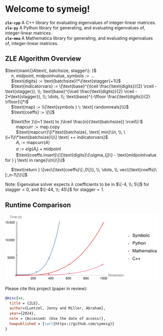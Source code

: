 # Welcome to symeig!   
**`zle-cpp`** A C++ library for evaluating eigenvalues of integer-linear matrices.  
**`zle-py`** A Python library for generating, and evaluating eigenvalues of, integer-linear matrices.  
**`zle-mma`** A Mathematica library for generating, and evaluating eigenvalues of, integer-linear matrices.    

## $\mathbf{Z}\textbf{LE Algorithm Overview}$ 
  
$\text{main\(}A\text{, batchsize, stagger\): }$  
&nbsp;&nbsp;&nbsp;&nbsp; $n\text{, midpoint, midpointvalue, symbols} := \dots$  
&nbsp;&nbsp;&nbsp;&nbsp; $\text{digits} := \text{batchsize}\*\(\text{stagger}+1\)$  
&nbsp;&nbsp;&nbsp;&nbsp; $\text{indicatorvars} := \[\text{base}^{\lceil \frac{\text{digits}}{2} \rceil - \text{stagger}}, \\; \text{base}^{\lceil \frac{\text{digits}}{2} \rceil - 2*\text{stagger}}, \\; \dots, \\; \text{base}^{-\lfloor \frac{\text{digits}}{2} \rfloor}\]*i$    
&nbsp;&nbsp;&nbsp;&nbsp; $\text{map} := \\{\text{symbols } \: \text{ randomreals}\\}$  
&nbsp;&nbsp;&nbsp;&nbsp; $\text{coeffs} := \[\]$  
  
&nbsp;&nbsp;&nbsp;&nbsp; $\text{for }\(i=1 \text{ to }\lceil \frac{n}{\text{batchsize}} \rceil\):$  
&nbsp;&nbsp;&nbsp;&nbsp;&nbsp;&nbsp;&nbsp;&nbsp; $\text{mapcurr} := \text{map.copy}$  
&nbsp;&nbsp;&nbsp;&nbsp;&nbsp;&nbsp;&nbsp;&nbsp; $\text{mapcurr}\[i*\text{batchsize}, \text{ min}\(n, \\; \(i+1\)\*\text{batchsize}\)\] \text{ += indicatorvars}$  
&nbsp;&nbsp;&nbsp;&nbsp;&nbsp;&nbsp;&nbsp;&nbsp; $A_{i} := \text{mapcurr}(A)$  
&nbsp;&nbsp;&nbsp;&nbsp;&nbsp;&nbsp;&nbsp;&nbsp; $\sigma := eig(A_{i}) + \text{midpoint}$  
&nbsp;&nbsp;&nbsp;&nbsp;&nbsp;&nbsp;&nbsp;&nbsp; $\text{coeffs.insert}\(\[\text{digits}\(\sigma_{j}\) - \text{midpointvalue for } j \text{ in range}\(n\)\]\)$  
  
&nbsp;&nbsp;&nbsp;&nbsp; $\text{return } \[vec\(\text{coeffs}\[:,0\]\), \\; \dots, \\; vec\(\text{coeffs}\[:,n-1\]\)\]$  
  
Note: Eigenvalue solver expects $\lambda$ coefficients to be in $\[-4, \\; 5\]$ for $\text{stagger}=0$, and $\[-44, \\; 45\]$ for $\text{stagger}=1$.

## $\textbf{Runtime Comparison}$  

![Image Description](runtime_gh.jpg)


Please cite this project (paper in review):  
```bibtex
@misc{xx,
  title = {ZLE},
  author={Luntzel, Jonny and Miller, Abraham},
  year={2024},
  note = {Accessed: (Use the date of access)},
  howpublished = {\url{https://github.com/symeig}}
}
